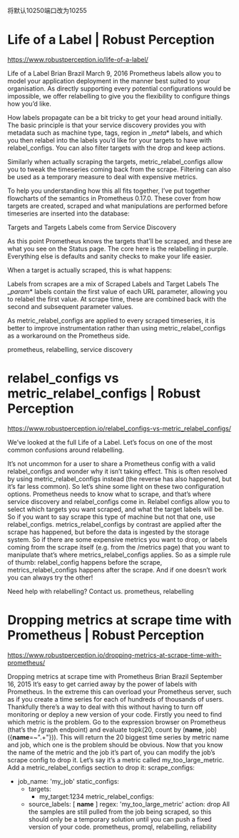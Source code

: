 





将默认10250端口改为10255

 

 






# Life of a Label | Robust Perception 
https://www.robustperception.io/life-of-a-label/

Life of a Label
Brian Brazil March 9, 2016
Prometheus labels allow you to model your application deployment in the manner best suited to your organisation. As directly supporting every potential configurations would be impossible, we offer relabelling to give you the flexibility to configure things how you’d like.

How labels propagate can be a bit tricky to get your head around initially. The basic principle is that your service discovery provides you with metadata such as machine type, tags, region in __meta_* labels, and which you then relabel into the labels you’d like for your targets to have with relabel_configs. You can also filter targets with the drop and keep actions.

Similarly when actually scraping the targets, metric_relabel_configs allow you to tweak the timeseries coming back from the scrape. Filtering can also be used as a temporary measure to deal with expensive metrics.

To help you understanding how this all fits together, I’ve put together flowcharts of the semantics in Prometheus 0.17.0. These cover from how targets are created, scraped and what manipulations are performed before timeseries are inserted into the database:



 
Targets and Targets Labels come from Service Discovery

As this point Prometheus knows the targets that’ll be scraped, and these are what you see on the Status page. The core here is the relabelling in purple. Everything else is defaults and sanity checks to make your life easier.

When a target is actually scraped, this is what happens:
 
Labels from scrapes are a mix of Scraped Labels and Target Labels
The __param_* labels contain the first value of each URL parameter, allowing you to relabel the first value. At scrape time, these are combined back with the second and subsequent parameter values.

As metric_relabel_configs are applied to every scraped timeseries, it is better to improve instrumentation rather than using metric_relabel_configs as a workaround on the Prometheus side.

  prometheus, relabelling, service discovery 



# relabel_configs vs metric_relabel_configs | Robust Perception 
https://www.robustperception.io/relabel_configs-vs-metric_relabel_configs/

We’ve looked at the full Life of a Label. Let’s focus on one of the most common confusions around relabelling.
 
It’s not uncommon for a user to share a Prometheus config with a valid relabel_configs and wonder why it isn’t taking effect. This is often resolved by using metric_relabel_configs instead (the reverse has also happened, but it’s far less common). So let’s shine some light on these two configuration options.
Prometheus needs to know what to scrape, and that’s where service discovery and relabel_configs come in. Relabel configs allow you to select which targets you want scraped, and what the target labels will be. So if you want to say scrape this type of machine but not that one, use relabel_configs.
metrics_relabel_configs by contrast are applied after the scrape has happened, but before the data is ingested by the storage system. So if there are some expensive metrics you want to drop, or labels coming from the scrape itself (e.g. from the /metrics page) that you want to manipulate that’s where  metrics_relabel_configs applies.
So as a simple rule of thumb: relabel_config happens before the scrape, metrics_relabel_configs happens after the scrape. And if one doesn’t work you can always try the other!
 
Need help with relabelling? Contact us.
  prometheus, relabelling 



# Dropping metrics at scrape time with Prometheus | Robust Perception 
https://www.robustperception.io/dropping-metrics-at-scrape-time-with-prometheus/

Dropping metrics at scrape time with Prometheus
Brian Brazil September 16, 2015
It’s easy to get carried away by the power of labels with Prometheus. In the extreme this can overload your Prometheus server, such as if you create a time series for each of hundreds of thousands of users. Thankfully there’s a way to deal with this without having to turn off monitoring or deploy a new version of your code.
Firstly you need to find which metric is the problem. Go to the expression browser on Prometheus (that’s the /graph endpoint) and evaluate  topk(20, count by (__name__, job)({__name__=~".+"})). This will return the 20 biggest time series by metric name and job, which one is the problem should be obvious.
Now that you know the name of the metric and the job it’s part of, you can modify the job’s scrape config to drop it. Let’s say it’s a metric called my_too_large_metric. Add a metric_relabel_configs section to drop it:
scrape_configs:
 - job_name: 'my_job'
   static_configs:
     - targets:
       - my_target:1234
   metric_relabel_configs:
   - source_labels: [ __name__ ]
     regex: 'my_too_large_metric'
     action: drop
All the samples are still pulled from the job being scraped, so this should only be a temporary solution until you can push a fixed version of your code.
  prometheus, promql, relabelling, reliability 







